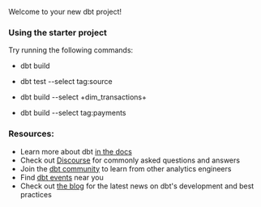 Welcome to your new dbt project!

### Using the starter project

Try running the following commands:
<!-- Builds the entire project, run models, test tests snapshot snapshots and seed seeds. -->
- dbt build 
<!-- Test all the tests defined for the tag source. -->
- dbt test --select tag:source 
<!-- This command will build upstream and the downstream models -->
- dbt build --select +dim_transactions+
<!-- Buiilds all the models which are tagged with payments tag. -->
- dbt build --select tag:payments


### Resources:
- Learn more about dbt [in the docs](https://docs.getdbt.com/docs/introduction)
- Check out [Discourse](https://discourse.getdbt.com/) for commonly asked questions and answers
- Join the [dbt community](http://community.getbdt.com/) to learn from other analytics engineers
- Find [dbt events](https://events.getdbt.com) near you
- Check out [the blog](https://blog.getdbt.com/) for the latest news on dbt's development and best practices
